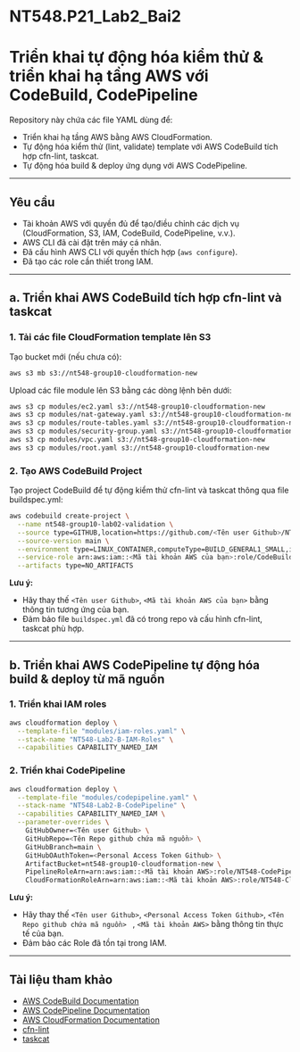 # NT548.P21_Lab2_Bai2

# Triển khai tự động hóa kiểm thử & triển khai hạ tầng AWS với CodeBuild, CodePipeline

Repository này chứa các file YAML dùng để:

- Triển khai hạ tầng AWS bằng AWS CloudFormation.
- Tự động hóa kiểm thử (lint, validate) template với AWS CodeBuild tích hợp cfn-lint, taskcat.
- Tự động hóa build & deploy ứng dụng với AWS CodePipeline.

---

## Yêu cầu

- Tài khoản AWS với quyền đủ để tạo/điều chỉnh các dịch vụ (CloudFormation, S3, IAM, CodeBuild, CodePipeline, v.v.).
- AWS CLI đã cài đặt trên máy cá nhân.
- Đã cấu hình AWS CLI với quyền thích hợp (`aws configure`).
- Đã tạo các role cần thiết trong IAM.

---

## a. Triển khai AWS CodeBuild tích hợp cfn-lint và taskcat

### 1. Tải các file CloudFormation template lên S3

Tạo bucket mới (nếu chưa có):

```bash
aws s3 mb s3://nt548-group10-cloudformation-new
```

Upload các file module lên S3 bằng các dòng lệnh bên dưới:

```bash
aws s3 cp modules/ec2.yaml s3://nt548-group10-cloudformation-new
aws s3 cp modules/nat-gateway.yaml s3://nt548-group10-cloudformation-new
aws s3 cp modules/route-tables.yaml s3://nt548-group10-cloudformation-new
aws s3 cp modules/security-group.yaml s3://nt548-group10-cloudformation-new
aws s3 cp modules/vpc.yaml s3://nt548-group10-cloudformation-new
aws s3 cp modules/root.yaml s3://nt548-group10-cloudformation-new
```

### 2. Tạo AWS CodeBuild Project

Tạo project CodeBuild để tự động kiểm thử cfn-lint và taskcat thông qua file buildspec.yml:

```bash
aws codebuild create-project \
  --name nt548-group10-lab02-validation \
  --source type=GITHUB,location=https://github.com/<Tên user Github>/NT548.P21_Lab2_YeuCau2.git,buildspec=buildspec.yml \
  --source-version main \
  --environment type=LINUX_CONTAINER,computeType=BUILD_GENERAL1_SMALL,image=aws/codebuild/standard:7.0 \
  --service-role arn:aws:iam::<Mã tài khoản AWS của bạn>:role/CodeBuildCloudFormationRole \
  --artifacts type=NO_ARTIFACTS
```

**Lưu ý:**

- Hãy thay thế `<Tên user Github>`, `<Mã tài khoản AWS của bạn>` bằng thông tin tương ứng của bạn.
- Đảm bảo file `buildspec.yml` đã có trong repo và cấu hình cfn-lint, taskcat phù hợp.

---

## b. Triển khai AWS CodePipeline tự động hóa build & deploy từ mã nguồn

### 1. Triển khai IAM roles

```bash
aws cloudformation deploy \
  --template-file "modules/iam-roles.yaml" \
  --stack-name "NT548-Lab2-B-IAM-Roles" \
  --capabilities CAPABILITY_NAMED_IAM
```

### 2. Triển khai CodePipeline

```bash
aws cloudformation deploy \
  --template-file "modules/codepipeline.yaml" \
  --stack-name "NT548-Lab2-B-CodePipeline" \
  --capabilities CAPABILITY_NAMED_IAM \
  --parameter-overrides \
    GitHubOwner=<Tên user Github> \
    GitHubRepo=<Tên Repo github chứa mã nguồn> \
    GitHubBranch=main \
    GitHubOAuthToken=<Personal Access Token Github> \
    ArtifactBucket=nt548-group10-cloudformation-new \
    PipelineRoleArn=arn:aws:iam::<Mã tài khoản AWS>:role/NT548-CodePipelineRole \
    CloudFormationRoleArn=arn:aws:iam::<Mã tài khoản AWS>:role/NT548-CloudFormationExecutionRole
```

**Lưu ý:**

- Hãy thay thế `<Tên user Github>`, `<Personal Access Token Github>`, `<Tên Repo github chứa mã nguồn> ` , `<Mã tài khoản AWS>` bằng thông tin thực tế của bạn.
- Đảm bảo các Role đã tồn tại trong IAM.

---

## Tài liệu tham khảo

- [AWS CodeBuild Documentation](https://docs.aws.amazon.com/codebuild/latest/userguide/welcome.html)
- [AWS CodePipeline Documentation](https://docs.aws.amazon.com/codepipeline/latest/userguide/welcome.html)
- [AWS CloudFormation Documentation](https://docs.aws.amazon.com/cloudformation/index.html)
- [cfn-lint](https://github.com/aws-cloudformation/cfn-lint)
- [taskcat](https://github.com/aws-quickstart/taskcat)
